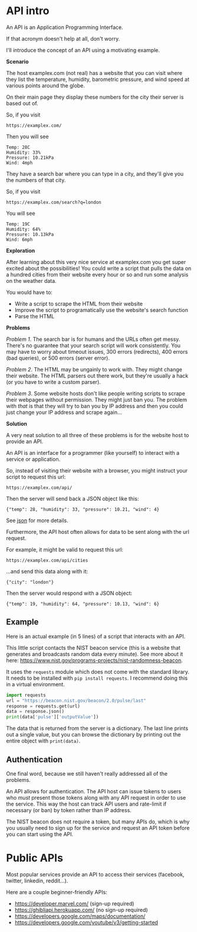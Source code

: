 # API intro

An API is an Application Programming Interface.

If that acronym doesn't help at all, don't worry.

I'll introduce the concept of an API using a motivating example.

**Scenario**

The host examplex.com (not real) has a website that you can visit where they list the temperature, humidity, barometric pressure, and wind speed at various points around the globe.

On their main page they display these numbers for the city their server is based out of.

So, if you visit
```
https://examplex.com/
```
Then you will see
```
Temp: 28C
Humidity: 33%
Pressure: 10.21kPa
Wind: 4mph
```

They have a search bar where you can type in a city, and they'll give you the numbers of that city.

So, if you visit
```
https://examplex.com/search?q=london
```
You will see
```
Temp: 19C
Humidity: 64%
Pressure: 10.13kPa
Wind: 6mph
```

**Exploration**

After learning about this very nice service at examplex.com you get super excited about the possibilities!  You could write a script that pulls the data on a hundred cities from their website every hour or so and run some analysis on the weather data.

You would have to:
  - Write a script to scrape the HTML from their website
  - Improve the script to programatically use the website's search function
  - Parse the HTML

**Problems**

*Problem 1*.  The search bar is for humans and the URLs often get messy.  There's no guarantee that your search script will work consistently.  You may have to worry about timeout issues, 300 errors (redirects), 400 errors (bad queries), or 500 errors (server error).

*Problem 2*. The HTML may be ungainly to work with.  They might change their website.  The HTML parsers out there work, but  they're usually a hack (or you have to write a custom parser).

*Problem 3*. Some website hosts don't like people writing scripts to scrape their webpages without permission.  They might just ban you.  The problem with *that* is that they will try to ban you by IP address and then you could just change your IP address and scrape again...

**Solution**

A very neat solution to all three of these problems is for the website host to provide an API.

An API is an interface for a programmer (like yourself) to interact with a service or application.

So, instead of visiting their website with a browser, you might instruct your script to request this url:
```
https://examplex.com/api/
```
Then the server will send back a JSON object like this:
```
{"temp": 28, "humidity": 33, "pressure": 10.21, "wind": 4}
```

See [json](../standard_library/json) for more details.

Furthermore, the API host often allows for data to be sent along with the url request.

For example, it might be valid to request this url:
```
https://examplex.com/api/cities
```
...and send this data along with it:
```
{"city": "london"}
```
Then the server would respond with a JSON object:
```
{"temp": 19, "humidity": 64, "pressure": 10.13, "wind": 6}
```

## Example

Here is an actual example (in 5 lines) of a script that interacts with an API.

This little script contacts the NIST beacon service (this is a website that generates and broadcasts random data every minute).  See more about it here: https://www.nist.gov/programs-projects/nist-randomness-beacon.

It uses the `requests` module which does not come with the standard library.  It needs to be installed with `pip install requests`.  I recommend doing this in a virtual environment.

```python
import requests
url = "https://beacon.nist.gov/beacon/2.0/pulse/last"
response = requests.get(url)
data = response.json()
print(data['pulse']['outputValue'])
```

The data that is returned from the server is a dictionary.  The last line prints out a single value, but you can browse the dictionary by printing out the entire object with `print(data)`.

## Authentication

One final word, because we still haven't really addressed all of the problems.

An API allows for authentication.  The API host can issue tokens to users who *must* present those tokens along with any API request in order to use the service.  This way the host can track API users and rate-limit if necessary (or ban) by token rather than IP address.

The NIST beacon does not require a token, but many APIs do, which is why you usually need to sign up for the service and request an API token before you can start using the API.

# Public APIs

Most popular services provide an API to access their services (facebook, twitter, linkedin, reddit...).

Here are a couple beginner-friendly APIs:
- https://developer.marvel.com/ (sign-up required)
- https://ghibliapi.herokuapp.com/ (no sign-up required)
- https://developers.google.com/maps/documentation/
- https://developers.google.com/youtube/v3/getting-started
